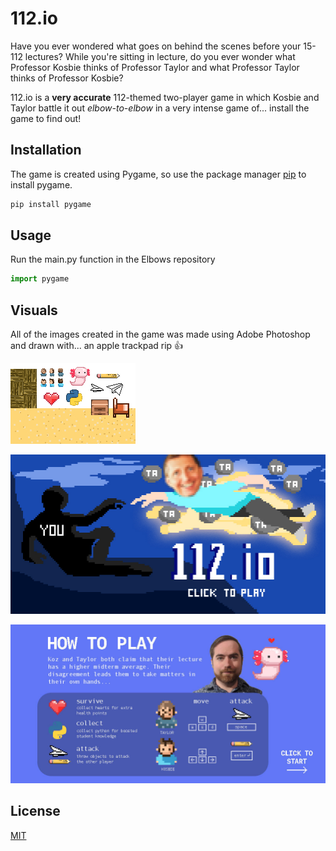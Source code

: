 # 112.io

Have you ever wondered what goes on behind the scenes before your 15-112 lectures? While you're sitting in lecture, do you ever wonder what Professor Kosbie thinks of Professor Taylor and what Professor Taylor thinks of Professor Kosbie? 

112.io is a **very accurate** 112-themed two-player game in which Kosbie and Taylor battle it out *elbow-to-elbow* in a very intense game of... install the game to find out!


## Installation

The game is created using Pygame, so use the package manager [pip](https://pip.pypa.io/en/stable/) to install pygame. 

```bash
pip install pygame
```

## Usage
Run the main.py function in the Elbows repository

```python
import pygame

```

## Visuals
All of the images created in the game was made using Adobe Photoshop and drawn with... an apple trackpad rip :+1:

![**Figure 1:** Example assets that were used in game](images/graphics.jpg)

![**Figure 2:** Picture of splash screen](images/splashScreen.jpg)

![**Figure 3:** Instructions to play the game](images/instructionsScreen.jpg)

## License
[MIT](https://choosealicense.com/licenses/mit/)